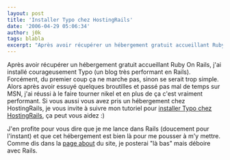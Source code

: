 ```yaml
---
layout: post
title: 'Installer Typo chez HostingRails'
date: '2006-04-29 05:06:34'
author: j0k
tags: blabla
excerpt: "Après avoir récupérer un hébergement gratuit accueillant Ruby On Rails, j'ai installé courageusement Typo (un blog très performant en Rails).     \nForcément, du premier coup ça ne marche pas, sinon se serait trop simple. Alors après avoir essuyé quelques broutilles et passé pas mal de temps sur MSN, j'ai réussi à le faire tourner nikel et en plus de ça c'est      …"
---
```


Après avoir récupérer un hébergement gratuit accueillant Ruby On Rails, j'ai installé courageusement Typo (un blog très performant en Rails).
Forcément, du premier coup ça ne marche pas, sinon se serait trop simple. Alors après avoir essuyé quelques broutilles et passé pas mal de temps sur MSN, j'ai réussi à le faire tourner nikel et en plus de ça c'est vraiment performant. Si vous aussi vous avez pris un hébergement chez HostingRails, je vous invite à suivre mon tutoriel pour [installer Typo chez HostingRails](http://ror.j0k3r.net/articles/2006/04/28/installer-typo-chez-hostingrails), ça peut vous aidez :)

J'en profite pour vous dire que je me lance dans Rails (doucement pour l'instant) et que cet hébergement est bien là pour me pousser à m'y mettre.   Comme dis dans la [page about](http://ror.j0k3r.net/pages/about) du site, je posterai &quot;là bas&quot; mais déboire avec Rails.
